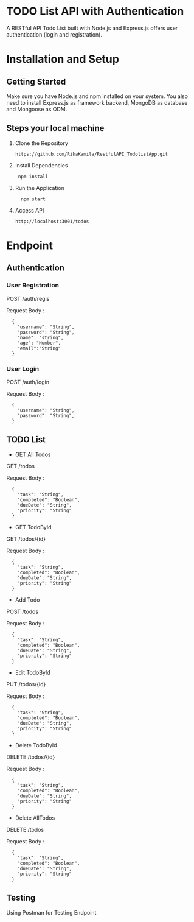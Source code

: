 # TODO List API with Authentication

A RESTful API Todo List built with Node.js and Express.js offers user authentication (login and registration).

# Installation and Setup

## Getting Started
Make sure you have Node.js and npm installed on your system. You also need to install Express.js as framework backend, MongoDB as database and Mongoose as ODM.
## Steps your local machine
1. Clone the Repository
   
   ```
   https://github.com/RikaKamila/RestfulAPI_TodolistApp.git
   ```
   
3. Install Dependencies
   
   ```
    npm install
   ```
   
5. Run the Application
   
   ```
     npm start
   ```
   
7. Access API

   ```
   http://localhost:3001/todos
   ```

# Endpoint

## Authentication

### User Registration

POST /auth/regis

Request Body : 

```
  { 
    "username": "String", 
    "password": "String", 
    "name": "string", 
    "age": "Number", 
    "email":"String" 
  }
```

### User Login

POST /auth/login

Request Body : 

```
  { 
    "username": "String", 
    "password": "String", 
  }
```

## TODO List

* GET All Todos
  
GET /todos

Request Body :

```
  {
    "task": "String",
    "completed": "Boolean",
    "dueDate": "String",
    "priority": "String"
  }
```

* GET TodoById
  
GET /todos/{id}

Request Body :

```
  {
    "task": "String",
    "completed": "Boolean",
    "dueDate": "String",
    "priority": "String"
  }
```

* Add Todo
  
POST /todos

Request Body :

```
  {
    "task": "String",
    "completed": "Boolean",
    "dueDate": "String",
    "priority": "String"
  }
```

* Edit TodoById
  
PUT /todos/{id}

Request Body :

```
  {
    "task": "String",
    "completed": "Boolean",
    "dueDate": "String",
    "priority": "String"
  }
```

* Delete TodoById
  
DELETE /todos/{id}

Request Body :

```
  {
    "task": "String",
    "completed": "Boolean",
    "dueDate": "String",
    "priority": "String"
  }
```

* Delete AllTodos
  
DELETE /todos

Request Body :
 
```
  {
    "task": "String",
    "completed": "Boolean",
    "dueDate": "String",
    "priority": "String"
  }
```

## Testing

Using Postman for Testing Endpoint







